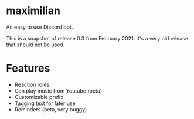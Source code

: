 # maximilian

An easy to use Discord bot. 

This is a snapshot of release 0.3 from February 2021.
It's a very old release that should not be used.

# Features

- Reaction roles
- Can play music from Youtube (beta)
- Customizable prefix
- Tagging text for later use
- Reminders (beta, very buggy)

